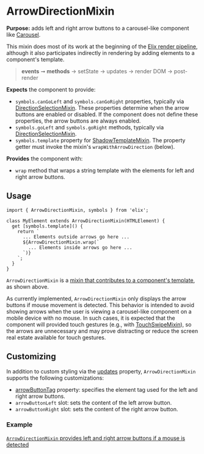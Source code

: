 # ArrowDirectionMixin

**Purpose:** adds left and right arrow buttons to a carousel-like component like [Carousel](Carousel).

This mixin does most of its work at the beginning of the [Elix render pipeline](/documentation#elix-render-pipeline), although it also participates indirectly in rendering by adding elements to a component's template.

> **events** ➞ **methods** → setState → updates → render DOM → post-render

**Expects** the component to provide:
* `symbols.canGoLeft` and `symbols.canGoRight` properties, typically via [DirectionSelectionMixin](DirectionSelectionMixin). These properties determine when the arrow buttons are enabled or disabled. If the component does not define these properties, the arrow buttons are always enabled.
* `symbols.goLeft` and `symbols.goRight` methods, typically via [DirectionSelectionMixin](DirectionSelectionMixin).
* `symbols.template` property for [ShadowTemplateMixin](ShadowTemplateMixin). The property getter must invoke the mixin's `wrapWithArrowDirection` (below).

**Provides** the component with:
* `wrap` method that wraps a string template with the elements for left and right arrow buttons.


## Usage

    import { ArrowDirectionMixin, symbols } from 'elix';

    class MyElement extends ArrowDirectionMixin(HTMLElement) {
      get [symbols.template]() {
        return `
          ... Elements outside arrows go here ...
          ${ArrowDirectionMixin.wrap(`
            ... Elements inside arrows go here ...
          `)}
        `;
      }
    }

`ArrowDirectionMixin` is a [mixin that contributes to a component's template](mixins#mixins-that-contribute-to-a-component-s-template), as shown above.

As currently implemented, `ArrowDirectionMixin` only displays the arrow buttons if mouse movement is detected. This behavior is intended to avoid showing arrows when the user is viewing a carousel-like component on a mobile device with no mouse. In such cases, it is expected that the component will provided touch gestures (e.g., with [TouchSwipeMixin](TouchSwipeMixin)), so the arrows are unnecessary and may prove distracting or reduce the screen real estate available for touch gestures.


## Customizing

In addition to custom styling via the [updates](updates) property, `ArrowDirectionMixin` supports the following customizations:

* [arrowButtonTag](#arrowButtonTag) property: specifies the element tag used for the left and right arrow buttons.
* `arrowButtonLeft` slot: sets the content of the left arrow button.
* `arrowButtonRight` slot: sets the content of the right arrow button.


### Example

[`ArrowDirectionMixin` provides left and right arrow buttons if a mouse is detected](/demos/slidingPagesWithArrows.html)
